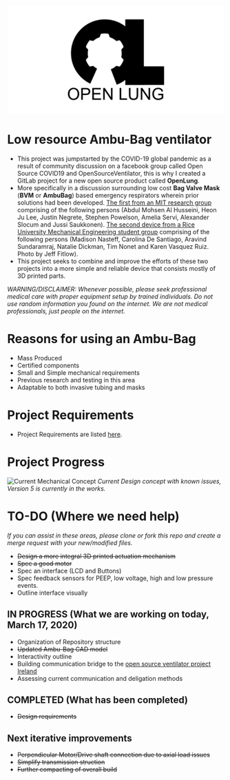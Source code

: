 ![Logo](images/OL_BANNER.png)

# Low resource Ambu-Bag ventilator

- This project was jumpstarted by the COVID-19 global pandemic as a result of community discussion on a facebook group called Open Source COVID19 and OpenSourceVentilator, this is why I created a GitLab project for a new open source product called **OpenLung**.
- More specifically in a discussion surrounding low cost **Bag Valve Mask** (**BVM** or **AmbuBag**) based emergency respirators wherein prior solutions had been developed. [The first from an MIT research group](https://web.mit.edu/2.75/projects/DMD_2010_Al_Husseini.pdf) comprising of the following persons (Abdul Mohsen Al Husseini, Heon Ju Lee, Justin Negrete, Stephen Powelson, Amelia Servi, Alexander Slocum and Jussi Saukkonen). [The second device from a Rice University Mechanical Engineering student group](http://oedk.rice.edu/Sys/PublicProfile/47585242/1063096) comprising of the following persons (Madison Nasteff, Carolina De Santiago, Aravind Sundaramraj, Natalie Dickman, Tim Nonet and Karen Vasquez Ruiz. Photo by Jeff Fitlow).
- This project seeks to combine and improve the efforts of these two projects into a more simple and reliable device that consists mostly of 3D printed parts.

*WARNING/DISCLAIMER: Whenever possible, please seek professional medical care with proper equipment setup by trained individuals. Do not use random information you found on the internet. We are not medical professionals, just people on the internet.*

# Reasons for using an Ambu-Bag

- Mass Produced
- Certified components
- Small and Simple mechanical requirements
- Previous research and testing in this area
- Adaptable to both invasive tubing and masks

# Project Requirements
- Project Requirements are listed [here](Requirements.md).

# Project Progress

![Current Mechanical Concept](CONCEPT_6_MECH.png)
*Current Design concept with known issues, Version 5 is currently in the works.*

# TO-DO (Where we need help)

*If you can assist in these areas, please clone or fork this repo and create a merge request with your new/modified files.*

- ~~Design a more integral 3D printed actuation mechanism~~
- ~~Spec a good motor~~
- Spec an interface (LCD and Buttons)
- Spec feedback sensors for PEEP, low voltage, high and low pressure events.
- Outline interface visually

## IN PROGRESS (What we are working on today, March 17, 2020)

- Organization of Repository structure
- ~~Updated Ambu-Bag CAD model~~
- Interactivity outline
- Building communication bridge to the [open source ventilator project Ireland](https://opensourceventilator.ie/)
- Assessing current communication and deligation methods

## COMPLETED (What has been completed)

- ~~Design requirements~~

## Next iterative improvements

- ~~Perpendicular Motor/Drive shaft connection due to axial load issues~~
- ~~Simplify transmission struction~~
- ~~Further compacting of overall build~~

